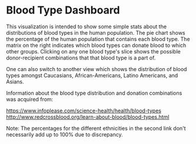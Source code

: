 # Blood Type Dashboard

This visualization is intended to show some simple stats about the distributions of blood types in the human population. The pie chart shows the percentage of the human population that contains each blood type. The matrix on the right indicates which blood types can donate blood to which other groups. Clicking on any one blood type's slice shows the possible donor-recipient combinations that that blood type is a part of.

One can also switch to another view which shows the distribution of blood types amongst Caucasians, African-Americans, Latino Americans, and Asians.

Information about the blood type distribution and donation combinations was acquired from:

https://www.infoplease.com/science-health/health/blood-types
http://www.redcrossblood.org/learn-about-blood/blood-types.html

Note: The percentages for the different ethnicities in the second link don't necessarily add up to 100% due to discrepancy.
